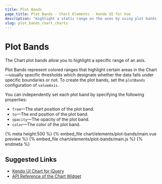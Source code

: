 ```yaml
---
title: Plot Bands
page_title: Plot Bands - Chart Elements - Kendo UI for Vue
description: "Highlight a static range on the axes by using plot bands in the Kendo UI Chart for Vue."
slug: plot_bands_chart_charts
---
```


# Plot Bands

The Chart plot bands allow you to highlight a specific range of an axis.

Plot Bands represent colored ranges that highlight certain areas in the Chart&mdash;usually specific thresholds which designate whether the data falls under specific boundaries or not. To create the plot bands, set the `plotBands` configuration of `valueAxis`.

You can independently set each plot band by specifying the following properties:

* `from`&mdash;The start position of the plot band.
* `to`&mdash;The end position of the plot band.
* `opacity`&mdash;The opacity of the plot band.
* `color`&mdash;The color of the plot band.

{% meta height:500 %}
{% embed_file chart/elements/plot-bands/main.vue preview %}
{% embed_file chart/elements/plot-bands/main.js %}
{% endmeta %}

## Suggested Links

* [Kendo UI Chart for jQuery](https://docs.telerik.com/kendo-ui/controls/charts/overview)
* [API Reference of the Chart Widget](https://docs.telerik.com/kendo-ui/api/javascript/dataviz/ui/chart)
